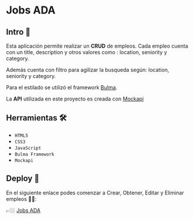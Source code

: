 # Jobs ADA
## Intro 📌
Esta aplicación permite realizar un **CRUD** de empleos. Cada empleo cuenta con un title, description y otros valores como : location, seniority y category.

Además cuenta con filtro para agilizar la busqueda según: location, seniority y category.

Para el estilado se utilizó el framework [Bulma](https://bulma.io/).

La **API** utilizada en este proyecto es creada con [Mockapi](https://mockapi.io/)

## Herramientas 🛠️
- `HTML5`
- `CSS3`
- `JavaScript`
- `Bulma Framework`
- `Mockapi`
## Deploy 🚀
En el siguiente enlace podes comenzar a Crear, Obtener, Editar y Eliminar empleos 🙌🏼:

👉🏼 [Jobs ADA](https://sami1793.github.io/ahorradas/)
